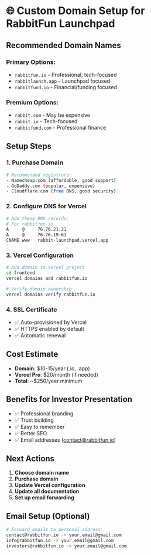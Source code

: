 # 🌐 Custom Domain Setup for RabbitFun Launchpad

## Recommended Domain Names

### **Primary Options:**
- `rabbitfun.io` - Professional, tech-focused
- `rabbitlaunch.app` - Launchpad focused
- `rabbitfund.io` - Financial/funding focused

### **Premium Options:**
- `rabbit.com` - May be expensive
- `rabbit.io` - Tech-focused
- `rabbitfund.com` - Professional finance

## Setup Steps

### 1. Purchase Domain
```bash
# Recommended registrars:
- Namecheap.com (affordable, good support)
- GoDaddy.com (popular, expensive)
- Cloudflare.com (free DNS, good security)
```

### 2. Configure DNS for Vercel
```bash
# Add these DNS records:
# For rabbitfun.io
A     @     76.76.21.21
A     @     76.76.19.61
CNAME www   rabbit-launchpad.vercel.app
```

### 3. Vercel Configuration
```bash
# Add domain to Vercel project
cd frontend
vercel domains add rabbitfun.io

# Verify domain ownership
vercel domains verify rabbitfun.io
```

### 4. SSL Certificate
- ✅ Auto-provisioned by Vercel
- ✅ HTTPS enabled by default
- ✅ Automatic renewal

## Cost Estimate
- **Domain**: $10-15/year (.io, .app)
- **Vercel Pro**: $20/month (if needed)
- **Total**: ~$250/year minimum

## Benefits for Investor Presentation
- ✅ Professional branding
- ✅ Trust building
- ✅ Easy to remember
- ✅ Better SEO
- ✅ Email addresses (contact@rabbitfun.io)

## Next Actions
1. **Choose domain name**
2. **Purchase domain**
3. **Update Vercel configuration**
4. **Update all documentation**
5. **Set up email forwarding**

## Email Setup (Optional)
```bash
# Forward emails to personal address:
contact@rabbitfun.io -> your.email@gmail.com
info@rabbitfun.io -> your.email@gmail.com
investors@rabbitfun.io -> your.email@gmail.com
```